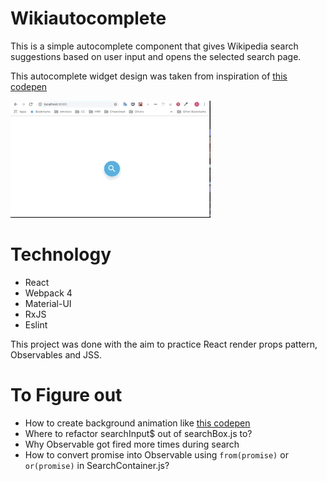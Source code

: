 # Wikiautocomplete

This is a simple autocomplete component that gives Wikipedia search suggestions based on user input and opens the selected search page.

This autocomplete widget design was taken from inspiration of [this codepen](https://codepen.io/himalayasingh/pen/NLmeyJ)

![App gif](https://github.com/SherryH/wikiAutocomplete/blob/master/wikiAutocomplete.gif)

# Technology

- React
- Webpack 4
- Material-UI
- RxJS
- Eslint

This project was done with the aim to practice React render props pattern, Observables and JSS.

# To Figure out

- How to create background animation like [this codepen](https://codepen.io/himalayasingh/pen/NLmeyJ)
- Where to refactor searchInput\$ out of searchBox.js to?
- Why Observable got fired more times during search
- How to convert promise into Observable using `from(promise)` or `or(promise)` in SearchContainer.js?
